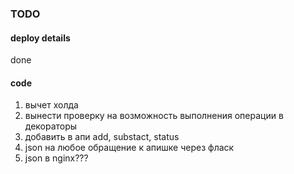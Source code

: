 ### TODO
#### deploy details
done
#### code
1. вычет холда
2. вынести проверку на возможность выполнения операции в декораторы
3. добавить в апи add, substact, status
4. json на любое обращение к апишке через фласк
5. json в nginx???

